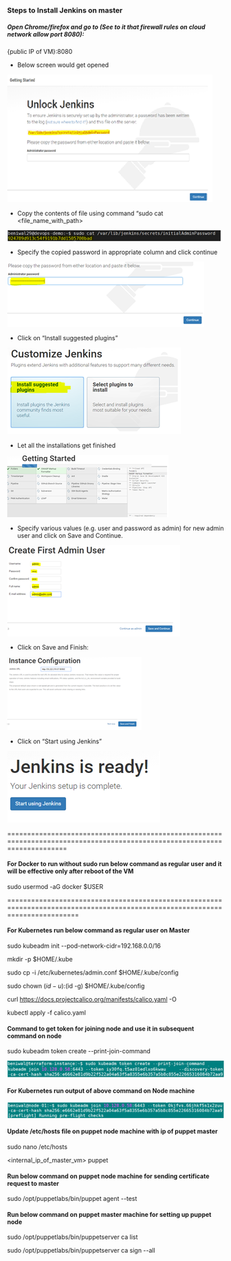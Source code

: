 ### Steps to Install Jenkins on master

#####	Open Chrome/firefox and go to (See to it that firewall rules on cloud  network allow port 8080):

{public IP of VM}:8080

* Below screen would get opened

![Unlock Jenkins](images/UnlockJenkins.png)

*	Copy the contents of file using command “sudo cat <file_name_with_path> 

![Initial Password](images/initialPassword.png)

*	Specify the copied password in appropriate column and click continue

![Specify Password](images/CopyPassword.png)
 
*	Click on “Install suggested plugins”

![Install Plugins](images/InstallPlugins.png)

*	Let all the installations get finished

![Install Plugins](images/PluginsInstall.png)

*	Specify various values (e.g. user and password as admin) for new admin user and click on Save and Continue. 

![Admin User](images/AdminUser.png)

*	Click on Save and Finish:

![Admin User](images/SaveFinish.png)

*	Click on “Start using Jenkins”

![Start Jenkins](images/JenkinsReady.png)

===========================================================================================================================

#### For Docker to run without sudo run below command as regular user and it will be effective only after reboot of the VM

sudo usermod -aG docker $USER

==============================================================================================================================

#### For Kubernetes run below command as regular user on Master

  sudo kubeadm init --pod-network-cidr=192.168.0.0/16
  
  mkdir -p $HOME/.kube
  
  sudo cp -i /etc/kubernetes/admin.conf $HOME/.kube/config
  
  sudo chown $(id -u):$(id -g) $HOME/.kube/config

  curl https://docs.projectcalico.org/manifests/calico.yaml -O
  
  kubectl apply -f calico.yaml
  
#### Command to get token for joining node and use it in subsequent command on node
  
  sudo kubeadm token create --print-join-command
  
  ![Kubernetes Join](images/KubeToken.png)
  
#### For Kubernetes run output of above command on Node machine

  ![Kubernetes Join](images/KubernetesJoin.PNG)

#### Update /etc/hosts file on puppet node machine with ip of puppet master

  sudo nano /etc/hosts

  <internal_ip_of_master_vm> puppet

#### Run below command on puppet node machine for sending certificate request to master

  sudo /opt/puppetlabs/bin/puppet agent --test
  
#### Run below command on puppet master machine for setting up puppet node

  sudo /opt/puppetlabs/bin/puppetserver ca list
  
  sudo /opt/puppetlabs/bin/puppetserver ca sign --all

